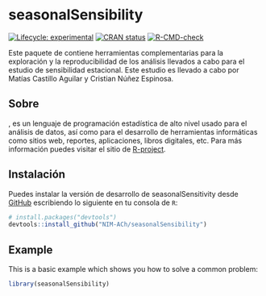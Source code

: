 
<!-- README.md is generated from README.Rmd. Please edit that file -->

# seasonalSensibility

<!-- badges: start -->

[![Lifecycle:
experimental](https://img.shields.io/badge/lifecycle-experimental-orange.svg)](https://lifecycle.r-lib.org/articles/stages.html#experimental)
[![CRAN
status](https://www.r-pkg.org/badges/version/seasonalSensibility)](https://CRAN.R-project.org/package=seasonalSensibility)
[![R-CMD-check](https://github.com/NIM-ACh/seasonalSensibility/workflows/R-CMD-check/badge.svg)](https://github.com/NIM-ACh/seasonalSensibility/actions)
<!-- badges: end -->

Este paquete de <i class="fab fa-r-project"></i> contiene herramientas
complementarias para la exploración y la reproducibilidad de los
análisis llevados a cabo para el estudio de sensibilidad estacional.
Este estudio es llevado a cabo por Matías Castillo Aguilar y Cristian
Núñez Espinosa.

## Sobre <i class="fab fa-r-project"></i>

<i class="fab fa-r-project"></i>, es un lenguaje de programación
estadística de alto nivel usado para el análisis de datos, así como para
el desarrollo de herramientas informáticas como sitios web, reportes,
aplicaciones, libros digitales, etc. Para más información puedes visitar
el sitio de [R-project](https://www.r-project.org/about.html).

## Instalación

Puedes instalar la versión de desarrollo de seasonalSensitivity desde
[GitHub](https://github.com/) escribiendo lo siguiente en tu consola de
`R`:

``` r
# install.packages("devtools")
devtools::install_github("NIM-ACh/seasonalSensibility")
```

## Example

This is a basic example which shows you how to solve a common problem:

``` r
library(seasonalSensibility)
```
